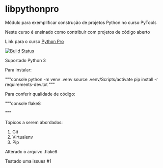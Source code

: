 # libpythonpro
Módulo para exemplificar construção de projetos Python no curso PyTools

Neste curso é ensinado como contribuir com projetos de código aberto

Link para o curso [Python Pro](https://www.python.pro.br)

[![Build Status](https://travis-ci.org/eduardoeudesfb/libpythonpro.svg?branch=master)](https://travis-ci.org/eduardoeudesfb/libpythonpro)

Suportado Python 3

Para instalar:

"""console
python -m venv .venv
source .venv/Scripts/activate
pip install -r requirements-dev.txt
"""

Para conferir qualidade de código:

"""console
flake8

"""

Tópicos a serem abordados:
 1. Git
 2. Virtualenv
 3. Pip
 
 Alterado o arquivo .flake8
 
 Testado uma issues #1